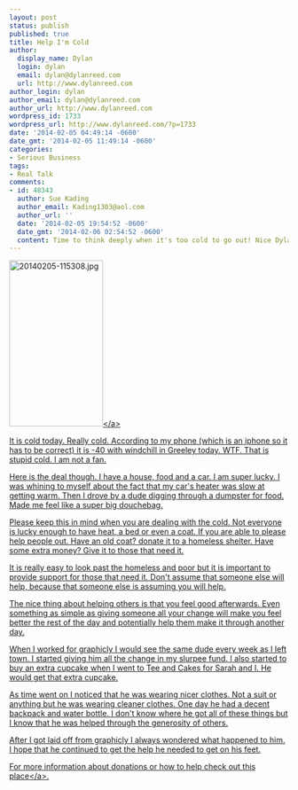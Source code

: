 ```yaml
---
layout: post
status: publish
published: true
title: Help I'm Cold
author:
  display_name: Dylan
  login: dylan
  email: dylan@dylanreed.com
  url: http://www.dylanreed.com
author_login: dylan
author_email: dylan@dylanreed.com
author_url: http://www.dylanreed.com
wordpress_id: 1733
wordpress_url: http://www.dylanreed.com/?p=1733
date: '2014-02-05 04:49:14 -0600'
date_gmt: '2014-02-05 11:49:14 -0600'
categories:
- Serious Business
tags:
- Real Talk
comments:
- id: 48343
  author: Sue Kading
  author_email: Kading1303@aol.com
  author_url: ''
  date: '2014-02-05 19:54:52 -0600'
  date_gmt: '2014-02-06 02:54:52 -0600'
  content: Time to think deeply when it's too cold to go out! Nice Dylan!
---
```

<p><a href="http:&#47;&#47;www.dylanreed.com&#47;wp-content&#47;uploads&#47;2014&#47;02&#47;20140205-115308.jpg"><img class="size-full alignleft" alt="20140205-115308.jpg" src="http:&#47;&#47;www.dylanreed.com&#47;wp-content&#47;uploads&#47;2014&#47;02&#47;20140205-115308.jpg" width="169" height="300" &#47;><&#47;a></p>
<p>It is cold today. Really cold. According to my phone (which is an iphone so it has to be correct) it is -40 with windchill in Greeley today. WTF. That is stupid cold. I am not a fan.</p>
<p>Here is the deal though. I have a house, food and a car. I am super lucky. I was whining to myself about the fact that my car's heater was slow at getting warm. Then I drove by a dude digging through a dumpster for food. Made me feel like a super big douchebag.</p>
<p>Please keep this in mind when you are dealing with the cold. Not everyone is lucky enough to have heat, a bed or even a coat. If you are able to please help people out. Have an old coat? donate it to a homeless shelter. Have some extra money? Give it to those that need it.</p>
<p>It is really easy to look past the homeless and poor but it is important to provide support for those that need it. Don't assume that someone else will help, because that someone else is assuming you will help.</p>
<p>The nice thing about helping others is that you feel good afterwards. Even something as simple as giving someone all your change will make you feel better the rest of the day and potentially help them make it through another day.</p>
<p>When I worked for graphicly I would see the same dude every week as I left town. I started giving him all the change in my slurpee fund. I also started to buy an extra cupcake when I went to Tee and Cakes for Sarah and I. He would get that extra cupcake.</p>
<p>As time went on I noticed that he was wearing nicer clothes. Not a suit or anything but he was wearing cleaner clothes. One day he had a decent backpack and water bottle. I don't know where he got all of these things but I know that he was helped through the generosity of others.</p>
<p>After I got laid off from graphicly I always wondered what happened to him. I hope that he continued to get the help he needed to get on his feet.</p>
<p>For more information about donations or how to help check out this <a href="https:&#47;&#47;www.justgive.org&#47;donations&#47;help-homeless.jsp">place<&#47;a>.</p>
